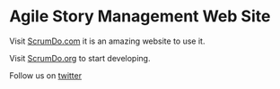 # Agile Story Management Web Site

Visit [ScrumDo.com](http://www.ScrumDo.com) it is an amazing website to use it.

Visit [ScrumDo.org](http://www.ScrumDo.org) to start developing.

Follow us on [twitter](http://twitter.com/#!/ScrumDo)

